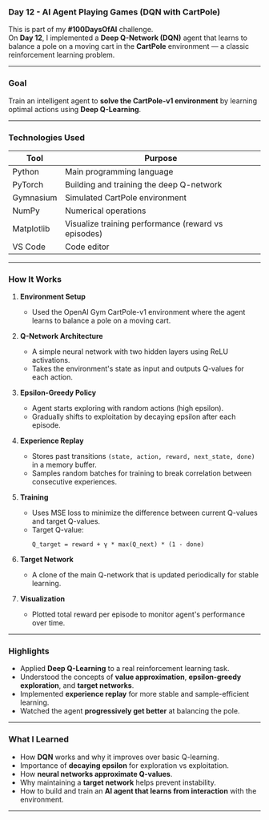 

### **Day 12 - AI Agent Playing Games (DQN with CartPole)**  
This is part of my **#100DaysOfAI** challenge.  
On **Day 12**, I implemented a **Deep Q-Network (DQN)** agent that learns to balance a pole on a moving cart in the **CartPole** environment — a classic reinforcement learning problem.

---

### **Goal**  
Train an intelligent agent to **solve the CartPole-v1 environment** by learning optimal actions using **Deep Q-Learning**.

---

### **Technologies Used**

| Tool       | Purpose                                              |
|------------|------------------------------------------------------|
| Python     | Main programming language                            |
| PyTorch    | Building and training the deep Q-network             |
| Gymnasium  | Simulated CartPole environment                       |
| NumPy      | Numerical operations                                 |
| Matplotlib | Visualize training performance (reward vs episodes) |
| VS Code    | Code editor                                          |

---

### **How It Works**

1. **Environment Setup**
   - Used the OpenAI Gym CartPole-v1 environment where the agent learns to balance a pole on a moving cart.

2. **Q-Network Architecture**
   - A simple neural network with two hidden layers using ReLU activations.
   - Takes the environment's state as input and outputs Q-values for each action.

3. **Epsilon-Greedy Policy**
   - Agent starts exploring with random actions (high epsilon).
   - Gradually shifts to exploitation by decaying epsilon after each episode.

4. **Experience Replay**
   - Stores past transitions `(state, action, reward, next_state, done)` in a memory buffer.
   - Samples random batches for training to break correlation between consecutive experiences.

5. **Training**
   - Uses MSE loss to minimize the difference between current Q-values and target Q-values.
   - Target Q-value:  
     ```
     Q_target = reward + γ * max(Q_next) * (1 - done)
     ```

6. **Target Network**
   - A clone of the main Q-network that is updated periodically for stable learning.

7. **Visualization**
   - Plotted total reward per episode to monitor agent's performance over time.

---

### **Highlights**

- Applied **Deep Q-Learning** to a real reinforcement learning task.
- Understood the concepts of **value approximation**, **epsilon-greedy exploration**, and **target networks**.
- Implemented **experience replay** for more stable and sample-efficient learning.
- Watched the agent **progressively get better** at balancing the pole.

---

### **What I Learned**

- How **DQN** works and why it improves over basic Q-learning.
- Importance of **decaying epsilon** for exploration vs exploitation.
- How **neural networks approximate Q-values**.
- Why maintaining a **target network** helps prevent instability.
- How to build and train an **AI agent that learns from interaction** with the environment.

---
